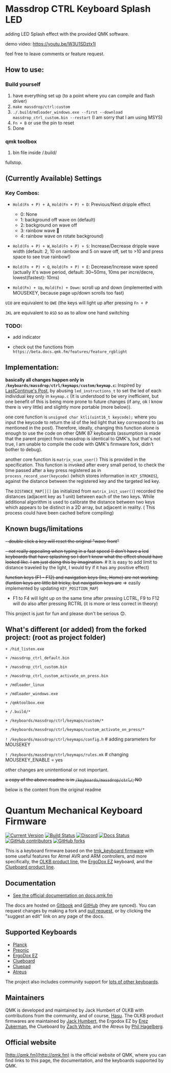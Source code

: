 # Massdrop CTRL Keyboard Splash LED

adding LED Splash effect with the provided QMK software.

demo video: https://youtu.be/W3U1SDztx1I

feel free to leave comments or feature request.

## How to use:
### Build yourself
1) have everything set up (to a point where you can compile and flash driver)
2) `make massdrop/ctrl:custom`
3) `./.build/mdloader_windows.exe --first --download massdrop_ctrl_custom.bin --restart`
(I am sorry that I am using MSYS)
4) `Fn + B` or use the pin to reset
5) Done

### qmk toolbox
1) bin file inside /.build/

fullstop.

## (Currently Available) Settings

### Key Combos:

- `Hold(Fn + P) + A`, `Hold(Fn + P) + D`: Previous/Next dripple effect 
  - 0: None
  - 1: background off wave on (default)
  - 2: background on wave off
  - 3: rainbow wave :rainbow:
  - 4: rainbow wave on rotate background)

- `Hold(Fn + P) + W`, `Hold(Fn + P) + S`: Increase/Decrease dripple wave width (default: 2, 10 on rainbow and 5 on wave off, set to >10 and press space to see true rainbow!)

- `Hold(Fn + P) + Q`, `Hold(Fn + P) + E`: Decrease/Increase wave speed (actually it's wave period, default: 30~50ms, 10ms per incre/decre, lowest(fastest): 10ms)

- `Hold(Fn) + Up`, `Hold(Fn) + Down`: scroll up and down (implemented with MOUSEKEY, because page up/down scrolls too fast)

`UIO` are equivalent to `QWE` (the keys will light up after pressing `Fn + P`

`JKL` are equivalent to `ASD` so as to allow one hand switching

### TODO:

- add indicator

- check out the functions from `https://beta.docs.qmk.fm/features/feature_rgblight`

## Implementation:
**basically all changes happen only in `/keyboards/massdrop/ctrl/keymaps/custom/keymap.c`:**
Inspired by [LastContinue's Post](https://www.massdrop.com/talk/9382/how-to-configure-your-ctrl-keyboard/2201429),
by abusing `led_instructions_t` to set the led of each individual key only in `keymap.c` (It is understood to be very inefficient, but one benefit of this is being more prone to future changes (if any, ok I know there is very little) and slightly more portable (more below)).

one core function is `unsigned char ktli(uint16_t keycode);`
where you input the keycode to return the id of the led light that key correspond to (as mentioned in the post).
Therefore, ideally, changing this function alone is enough to use the code on other QMK 87 keyboards (assumption is made that the parent project from massdrop is identical to QMK's, but that's not true, I am unable to compile the code with QMK's firmware fork, didn't bother to debug).

another core function is `matrix_scan_user()`
This is provided in the specification. This function is invoked after every
small period, to check the time passed after a key press registered as in
`process_record_user(keycode)` (which stores information in `KEY_STROKES`),
against the distance between the registered key and the targeted led key.

The `DISTANCE_MAP[][]` (as initialized from `matrix_init_user()`)
recorded the distances (adjacent key as 1 unit) between each of the two keys.
While additional algorithm is used to calibrate the distance between two keys
which appears to be distinct in a 2D array, but adjacent in reality. (
This process could have been cached before compiling)


## Known bugs/limitations
~~- double click a key will reset the original "wave front"~~

~~- not really appealing when typing in a fast speed (I don't have a led keyboards that have splashing so I don't know what the effect should have looked like. I am just doing this by imagination.~~ # It is easy to add limit to distance traveled by the light, I would try if it has any positive effect)

~~function keys (F1 - F12) and navigation keys (Ins, Home) are not working. (funtion keys are little bit tricky, but navigation keys are~~ => easily implemented by updating `KEY_POSITION_MAP`)

- F1 to F4 will light up on the same time after pressing LCTRL, F9 to F12 will do also after pressing RCTRL (it is more or less correct in theory)


This project is just for fun and please don't be serious :blush:.


## What's different (or added) from the forked project: (root as project folder)
`+ /hid_listen.exe`

`+ /massdrop_ctrl_default.bin`

`+ /massdrop_ctrl_custom.bin`

`+ /massdrop_ctrl_custom_activate_on_press.bin`

`+ /mdloader_linux`

`+ /mdloader_windows.exe`

`+ /qmktoolbox.exe`

`+ /.build/*`

`+ /keyboards/massdrop/ctrl/keymaps/custom/*`

`+ /keyboards/massdrop/ctrl/keymaps/custom_activate_on_press/*`

`! /keyboards/massdrop/ctrl/keymaps/config.h` # adding parameters for MOUSEKEY

`! /keyboards/massdrop/ctrl/keymaps/rules.mk` # changing MOUSEKEY_ENABLE = yes


other changes are unintentional or not important.


~~a copy of the above readme is in `/keyboards/massdrop/ctrl/`, NO~~

below is the content from the original readme

# Quantum Mechanical Keyboard Firmware

[![Current Version](https://img.shields.io/github/tag/qmk/qmk_firmware.svg)](https://github.com/qmk/qmk_firmware/tags)
[![Build Status](https://travis-ci.org/qmk/qmk_firmware.svg?branch=master)](https://travis-ci.org/qmk/qmk_firmware)
[![Discord](https://img.shields.io/discord/440868230475677696.svg)](https://discord.gg/Uq7gcHh)
[![Docs Status](https://img.shields.io/badge/docs-ready-orange.svg)](https://docs.qmk.fm)
[![GitHub contributors](https://img.shields.io/github/contributors/qmk/qmk_firmware.svg)](https://github.com/qmk/qmk_firmware/pulse/monthly)
[![GitHub forks](https://img.shields.io/github/forks/qmk/qmk_firmware.svg?style=social&label=Fork)](https://github.com/qmk/qmk_firmware/)

This is a keyboard firmware based on the [tmk\_keyboard firmware](http://github.com/tmk/tmk_keyboard) with some useful features for Atmel AVR and ARM controllers, and more specifically, the [OLKB product line](https://olkb.com), the [ErgoDox EZ](http://www.ergodox-ez.com) keyboard, and the [Clueboard product line](http://clueboard.co/).

## Documentation

* [See the official documentation on docs.qmk.fm](https://docs.qmk.fm)

The docs are hosted on [Gitbook](https://www.gitbook.com/book/qmk/firmware/details) and [GitHub](/docs/) (they are synced). You can request changes by making a fork and [pull request](https://github.com/qmk/qmk_firmware/pulls), or by clicking the "suggest an edit" link on any page of the docs.

## Supported Keyboards

* [Planck](/keyboards/planck/)
* [Preonic](/keyboards/preonic/)
* [ErgoDox EZ](/keyboards/ergodox_ez/)
* [Clueboard](/keyboards/clueboard/)
* [Cluepad](/keyboards/clueboard/17/)
* [Atreus](/keyboards/atreus/)

The project also includes community support for [lots of other keyboards](/keyboards/).

## Maintainers

QMK is developed and maintained by Jack Humbert of OLKB with contributions from the community, and of course, [Hasu](https://github.com/tmk). The OLKB product firmwares are maintained by [Jack Humbert](https://github.com/jackhumbert), the Ergodox EZ by [Erez Zukerman](https://github.com/ezuk), the Clueboard by [Zach White](https://github.com/skullydazed), and the Atreus by [Phil Hagelberg](https://github.com/technomancy).

## Official website

[http://qmk.fm](http://qmk.fm) is the official website of QMK, where you can find links to this page, the documentation, and the keyboards supported by QMK.
